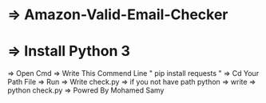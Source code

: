 # => Amazon-Valid-Email-Checker
# => Install Python 3 
=> Open Cmd 
=> Write This Commend Line " pip install requests "
=> Cd Your Path File
=> Run => Write check.py
=> if you not have path python
=> write => python check.py
=> Powred By Mohamed Samy 

